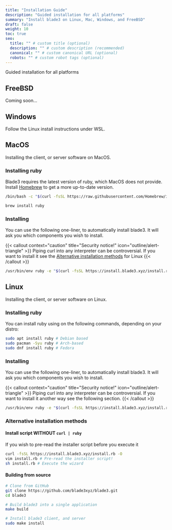 ```yaml
---
title: "Installation Guide"
description: "Guided installation for all platforms"
summary: "Install blade3 on Linux, Mac, Windows, and FreeBSD"
draft: false
weight: 10
toc: true
seo:
  title: "" # custom title (optional)
  description: "" # custom description (recommended)
  canonical: "" # custom canonical URL (optional)
  robots: "" # custom robot tags (optional)
---
```


Guided installation for all platforms

## FreeBSD
Coming soon...

## Windows
Follow the Linux install instructions under WSL.

## MacOS
Installing the client, or server software on MacOS.

### Installing ruby
Blade3 requires the latest version of ruby, which MacOS does not provide. Install [Homebrew](https://brew.sh) to get a more up-to-date version.
```bash
/bin/bash -c "$(curl -fsSL https://raw.githubusercontent.com/Homebrew/install/HEAD/install.sh)"

brew install ruby
```

### Installing
You can use the following one-liner, to automatically install blade3. It will ask you which components you wish to install.

{{< callout context="caution" title="Security notice!" icon="outline/alert-triangle" >}}
Piping curl into any interpreter can be controversial. If you want to install it see the [Alternative installation methods](#alternative-installation-methods) for Linux
{{< /callout >}}

```bash
/usr/bin/env ruby -e "$(curl -fsSL https://install.blade3.xyz/install.rb)"
```

## Linux
Installing the client, or server software on Linux.

### Installing ruby
You can install ruby using on the following commands, depending on your distro:
```bash
sudo apt install ruby # Debian based
sudo pacman -Syu ruby # Arch-based
sudo dnf install ruby # Fedora
```

### Installing
You can use the following one-liner, to automatically install blade3. It will ask you which components you wish to install.

{{< callout context="caution" title="Security notice!" icon="outline/alert-triangle" >}}
Piping curl into any interpreter can be controversial. If you want to install it another way see the following section.
{{< /callout >}}

```bash
/usr/bin/env ruby -e "$(curl -fsSL https://install.blade3.xyz/install.rb)"
```

### Alternative installation methods

#### Install script WITHOUT ```curl | ruby```
If you wish to pre-read the installer script before you execute it
```bash
curl -fsSL https://install.blade3.xyz/install.rb -O
vim install.rb # Pre-read the installer script!
sh install.rb # Execute the wizard
```

#### Building from source
```bash
# Clone from GitHub
git clone https://github.com/blade3xyz/blade3.git
cd blade3

# Build blade3 into a single application
make build

# Install blade3 client, and server
sudo make install
```
